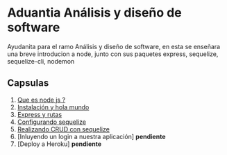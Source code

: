# Aduantia Análisis y diseño de software

Ayudanita para el ramo Análisis y diseño de software, en esta se enseñara una breve introducion a node, junto con sus paquetes express, sequelize, sequelize-cli, nodemon

## Capsulas

1. [Que es node js ? ](https://youtu.be/qJVSf0hdot0)
2. [Instalación y hola mundo](https://youtu.be/14NCvlLpHD8)
3. [Express y rutas](https://youtu.be/CrVGM1UZM5g)
4. [Configurando sequelize](https://youtu.be/CrVGM1UZM5g)
5. [Realizando CRUD con sequelize](https://www.youtube.com/watch?v=D6c-fEydTZI&feature=youtu.be)
6. [Inluyendo un login a nuestra aplicación] **pendiente**
7. [Deploy a Heroku] **pendiente**
